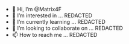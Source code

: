 - 👋 Hi, I’m @Matrix4F
- 👀 I’m interested in ... REDACTED
- 🌱 I’m currently learning ... REDACTED
- 💞️ I’m looking to collaborate on ... REDACTED
- 📫 How to reach me ... REDACTED
